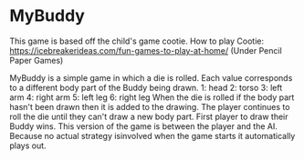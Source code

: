 # MyBuddy
This game is based off the child's game cootie.
How to play Cootie: https://icebreakerideas.com/fun-games-to-play-at-home/   (Under Pencil Paper Games)

MyBuddy is a simple game in which a die is rolled.
Each value corresponds to a different body part of the Buddy being drawn.
1: head 
2: torso 
3: left arm 
4: right arm 
5: left leg 
6: right leg
When the die is rolled if the body part hasn't been drawn then it is added to the drawing.
The player continues to roll the die until they can't draw a new body part.
First player to draw their Buddy wins.
This version of the game is between the player and the AI.
Because no actual strategy isinvolved when the game starts it automatically plays out. 
